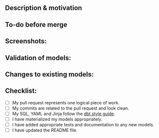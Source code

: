 <!---
Provide a short summary in the Title above. Examples of good PR titles:
* "Feature: add so-and-so models"
* "Fix: deduplicate such-and-such"
* "Update: dbt version 0.18.2"
-->

## Description & motivation

<!---
Describe your changes, and why you're making them. Is this linked to an open
issue, a JIRA ticket, or another pull request? Link it here.
-->

## To-do before merge

<!---
(Optional -- remove this section if not needed)
Include any notes about things that need to happen before this PR is merged, e.g.:
- [ ] Change the base branch
- [ ] Update dbt Cloud jobs
- [ ] Ensure PR #56 is merged
-->

## Screenshots:

<!---
Include a screenshot of the relevant section of the updated DAG. You can access
your version of the DAG by running `dbt docs generate && dbt docs serve`.
-->

## Validation of models:

<!---
Include any output that confirms that the models do what is expected. This might
be a link to an in-development dashboard in your BI tool, or a query that
compares an existing model with a new one.
-->

## Changes to existing models:

<!---
Include this section if you are changing any existing models. Link any related
pull requests for requested Looker updates, or instructions for merge (e.g. whether old
models should be dropped after merge, or whether a full-refresh run is required)
-->

## Checklist:

<!---
This checklist is mostly useful as a reminder of small things that can easily be
forgotten – it is meant as a helpful tool rather than hoops to jump through.
Put an `x` in all the items that apply, make notes next to any that haven't been
addressed, and remove any items that are not relevant to this PR.
-->

- [ ] My pull request represents one logical piece of work.
- [ ] My commits are related to the pull request and look clean.
- [ ] My SQL, YAML and Jinja follow the [dbt style guide](/docs/dbt_style_guide.md).
- [ ] I have materialized my models appropriately.
- [ ] I have added appropriate tests and documentation to any new models.
- [ ] I have updated the README file.
